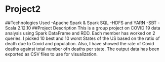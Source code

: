 # Project2

##Technologies Used
-Apache Spark & Spark SQL
-HDFS and YARN
-SBT
-Scala 2.12.10
##Project Description
This is a group project on COVID 19 data analysis using Spark DataFrame and RDD. Each member has worked on 2 queries. I picked 10 best and 10 worst States of the US 
based on the ratio of death due to Covid and population. Also, I have showed the rate of Covid deaths against total number ofn deaths per state. The output data has
been exported as CSV files to use for visualization.
